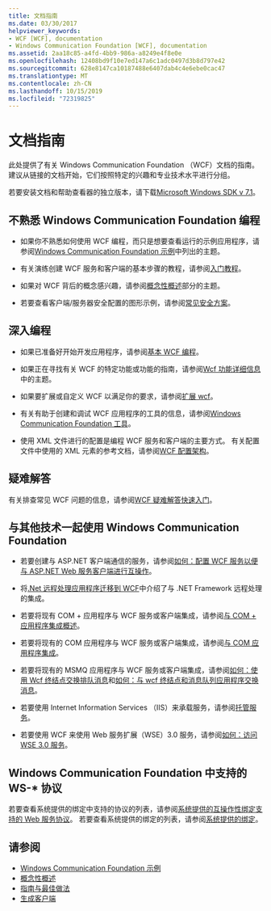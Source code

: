 ```yaml
---
title: 文档指南
ms.date: 03/30/2017
helpviewer_keywords:
- WCF [WCF], documentation
- Windows Communication Foundation [WCF], documentation
ms.assetid: 2aa18c85-a4fd-4bb9-986a-a8249e4f8e0e
ms.openlocfilehash: 12408bd9f10e7ed147a6c1adc0497d3b8d797e42
ms.sourcegitcommit: 628e8147ca10187488e6407dab4c4e6ebe0cac47
ms.translationtype: MT
ms.contentlocale: zh-CN
ms.lasthandoff: 10/15/2019
ms.locfileid: "72319825"
---
```

# <a name="guide-to-the-documentation"></a>文档指南
此处提供了有关 Windows Communication Foundation （WCF）文档的指南。 建议从链接的文档开始，它们按照特定的兴趣和专业技术水平进行分组。  
  
 若要安装文档和帮助查看器的独立版本，请下载[Microsoft Windows SDK v 7.1](https://go.microsoft.com/fwlink/?LinkID=194146&clcid=0x409)。  
  
## <a name="new-to-windows-communication-foundation-programming"></a>不熟悉 Windows Communication Foundation 编程  
  
- 如果你不熟悉如何使用 WCF 编程，而只是想要查看运行的示例应用程序，请参阅[Windows Communication Foundation 示例](./samples/index.md)中列出的主题。  
  
- 有关演练创建 WCF 服务和客户端的基本步骤的教程，请参阅[入门教程](getting-started-tutorial.md)。  
  
- 如果对 WCF 背后的概念感兴趣，请参阅[概念性概述](conceptual-overview.md)部分的主题。  
  
- 若要查看客户端/服务器安全配置的图形示例，请参阅[常见安全方案](./feature-details/common-security-scenarios.md)。  
  
## <a name="programming-in-depth"></a>深入编程  
  
- 如果已准备好开始开发应用程序，请参阅[基本 WCF 编程](basic-wcf-programming.md)。  
  
- 如果正在寻找有关 WCF 的特定功能或功能的指南，请参阅[Wcf 功能详细信息](./feature-details/index.md)中的主题。  
  
- 如果要扩展或自定义 WCF 以满足你的要求，请参阅[扩展 wcf](./extending/index.md)。  
  
- 有关有助于创建和调试 WCF 应用程序的工具的信息，请参阅[Windows Communication Foundation 工具](tools.md)。  
  
- 使用 XML 文件进行的配置是编程 WCF 服务和客户端的主要方式。 有关配置文件中使用的 XML 元素的参考文档，请参阅[WCF 配置架构](../configure-apps/file-schema/wcf/index.md)。  
  
## <a name="troubleshooting"></a>疑难解答  
 有关排查常见 WCF 问题的信息，请参阅[WCF 疑难解答快速入门](wcf-troubleshooting-quickstart.md)。  
  
## <a name="using-windows-communication-foundation-with-other-technologies"></a>与其他技术一起使用 Windows Communication Foundation  
  
- 若要创建与 ASP.NET 客户端通信的服务，请参阅[如何：配置 WCF 服务以便与 ASP.NET Web 服务客户端进行互操作](./feature-details/config-wcf-service-with-aspnet-web-service.md)。  
  
- 将[.Net 远程处理应用程序迁移到 WCF](./feature-details/migrating-net-remoting-applications-to-wcf.md)中介绍了与 .NET Framework 远程处理的集成。  
  
- 若要将现有 COM + 应用程序与 WCF 服务或客户端集成，请参阅[与 COM + 应用程序集成概述](./feature-details/integrating-with-com-plus-applications-overview.md)。  
  
- 若要将现有的 COM 应用程序与 WCF 服务或客户端集成，请参阅[与 COM 应用程序集成](./feature-details/integrating-with-com-applications.md)。  
  
- 若要将现有的 MSMQ 应用程序与 WCF 服务或客户端集成，请参阅[如何：使用 Wcf 终结点交换排队消息](./feature-details/how-to-exchange-queued-messages-with-wcf-endpoints.md)和[如何：与 wcf 终结点和消息队列应用程序交换消息](./feature-details/how-to-exchange-messages-with-wcf-endpoints-and-message-queuing-applications.md)。  
  
- 若要使用 Internet Information Services （IIS）来承载服务，请参阅[托管服务](hosting-services.md)。  
  
- 若要使用 WCF 来使用 Web 服务扩展（WSE）3.0 服务，请参阅[如何：访问 WSE 3.0 服务](./feature-details/how-to-access-a-wse-3-0-service-with-a-wcf-client.md)。  
  
## <a name="ws--protocols-supported-in-windows-communication-foundation"></a>Windows Communication Foundation 中支持的 WS-* 协议  
 若要查看系统提供的绑定中支持的协议的列表，请参阅[系统提供的互操作性绑定支持的 Web 服务协议](./feature-details/web-services-protocols-supported-by-system-provided-interoperability-bindings.md)。 若要查看系统提供的绑定的列表，请参阅[系统提供的绑定](system-provided-bindings.md)。  
  
## <a name="see-also"></a>请参阅

- [Windows Communication Foundation 示例](./samples/index.md)
- [概念性概述](conceptual-overview.md)
- [指南与最佳做法](guidelines-and-best-practices.md)
- [生成客户端](building-clients.md)
